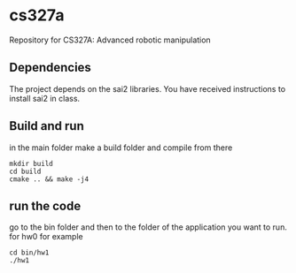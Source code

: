 # cs327a
Repository for CS327A: Advanced robotic manipulation 

## Dependencies
The project depends on the sai2 libraries. You have received instructions to install sai2 in class.

## Build and run
in the main folder make a build folder and compile from there
```
mkdir build
cd build
cmake .. && make -j4
```
## run the code
go to the bin folder and then to the folder of the application you want to run.
for hw0 for example
```
cd bin/hw1
./hw1
```
